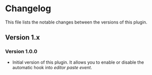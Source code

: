 # Changelog

This file lists the notable changes between the versions of this plugin.

## Version 1.x

### Version 1.0.0

- Initial version of this plugin. It allows you to enable or disable
  the automatic hook into _editor paste event_.
